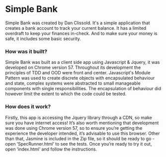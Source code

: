 # Simple Bank

Simple Bank was created by Dan Clissold. It's a simple application that creates a bank account to track your current balance. It has a limited overdraft to keep your finances in-check. And to make sure your money is safe, it includes some basic security.

### How was it built?

Simple Bank was built as a client side app using Javascript & Jquery, it was developed on Chrome version 57. Throughout its development the principles of TDD and OOD were front and center. Javascript's Module Pattern was used to create discrete objects with encapsulated behaviour and state, complex systems were abstracted to small manageable components with single responsibilities. The encapsulation of behaviour did however limit the extent to which the code could be tested.

### How does it work?

Firstly, this app is accessing the Jquery library through a CDN, so make sure you have internet access! It’s also worth mentioning that development was done using Chrome version 57, so to ensure you’re getting the experience the developer intended, it’s advisable to use this browser. Other than that, Jasmine is included in the Zip file, so it should be ready to go - open ‘SpecRunner.html’ to see the tests. Once you’re ready to try it out, open ‘index.html’ and follow the instructions.
